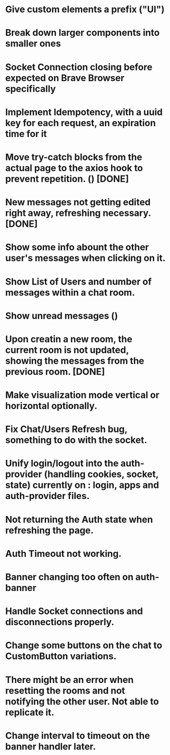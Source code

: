 # Give custom elements a prefix ("UI")
# Break down larger components into smaller ones
# Socket Connection closing before expected on Brave Browser specifically
# Implement Idempotency, with a uuid key for each request, an expiration time for it
# Move try-catch blocks from the actual page to the axios hook to prevent repetition. () [DONE]
# New messages not getting edited right away, refreshing necessary. [DONE]
# Show some info abount the other user's messages when clicking on it.
# Show List of Users and number of messages within a chat room.
# Show unread messages ()
# Upon creatin a new room, the current room is not updated, showing the messages from the previous room. [DONE]
# Make visualization mode vertical or horizontal optionally.
# Fix Chat/Users Refresh bug, something to do with the socket.
# Unify login/logout into the auth-provider (handling cookies, socket, state) currently on : login, apps and auth-provider files.

# Not returning the Auth state when refreshing the page.
# Auth Timeout not working.
# Banner changing too often on auth-banner
# Handle Socket connections and disconnections properly.
# Change some buttons on the chat to CustomButton variations.
# There might be an error when resetting the rooms and not notifying the other user. Not able to replicate it.
# Change interval to timeout on the banner handler later.